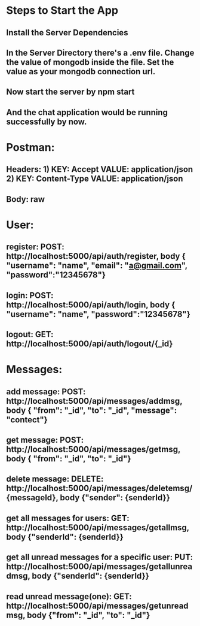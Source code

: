 # Steps to Start the App

## Install the Server Dependencies
## In the Server Directory there's a .env file. Change the value of mongodb inside the file. Set the value as your mongodb connection url.
## Now start the server by npm start
## And the chat application would be running successfully by now.

# Postman:

## Headers: 1) KEY: Accept VALUE: application/json 2) KEY: Content-Type VALUE: application/json
## Body: raw

# User:

## register: POST: http://localhost:5000/api/auth/register, body { "username": "name", "email": "a@gmail.com", "password":"12345678"}
## login: POST: http://localhost:5000/api/auth/login, body { "username": "name", "password":"12345678"}
## logout: GET: http://localhost:5000/api/auth/logout/{_id}

# Messages:

## add message: POST: http://localhost:5000/api/messages/addmsg, body { "from": "_id", "to": "_id", "message": "contect"}
## get message: POST: http://localhost:5000/api/messages/getmsg, body { "from": "_id", "to": "_id"}
## delete message: DELETE: http://localhost:5000/api/messages/deletemsg/{messageId}, body {"sender": {senderId}}
## get all messages for users: GET: http://localhost:5000/api/messages/getallmsg, body {"senderId": {senderId}}
## get all unread messages for a specific user: PUT: http://localhost:5000/api/messages/getallunreadmsg, body {"senderId": {senderId}}
## read unread message(one): GET: http://localhost:5000/api/messages/getunreadmsg, body {"from": "_id", "to": "_id"}